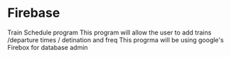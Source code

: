# Firebase
Train Schedule program
This program will allow the user to add trains /departure times / detination and freq
This progrma will be using google's Firebox for database admin
